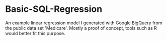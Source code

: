 # Basic-SQL-Regression
An example linear regression model I generated with Google BigQuery from the public data set 'Medicare'. Mostly a proof of concept, tools such as R would better fit this purpose.
